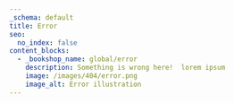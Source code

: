 ```yaml
---
_schema: default
title: Error
seo:
  no_index: false
content_blocks:
  - _bookshop_name: global/error
    description: Something is wrong here!  lorem ipsum
    image: /images/404/error.png
    image_alt: Error illustration
---
```

